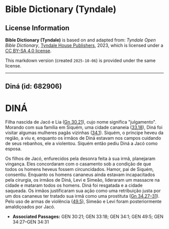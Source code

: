 # Bible Dictionary (Tyndale)

## License Information

**Bible Dictionary (Tyndale)** is based on and adapted from: _Tyndale Open Bible Dictionary_, [Tyndale House Publishers](https://tyndaleopenresources.com/), 2023, which is licensed under a [CC BY-SA 4.0 license](https://creativecommons.org/licenses/by-sa/4.0/legalcode.en).

This markdown version (created `2025-10-06`) is provided under the same license.



--------------------------------

## Diná (id: 682906)

DINÁ
====

Filha nascida de Jacó e Lia ([Gn 30\.21](https://ref.ly/Gen30:21)), cujo nome significa "julgamento". Morando com sua família em Siquém, uma cidade cananeia ([33\.18](https://ref.ly/Gen33:18)), Diná foi visitar algumas mulheres pagãs vizinhas ([34\.1](https://ref.ly/Gen34:1)). Siquém, o príncipe heveu da região, a viu e, enquanto os irmãos de Diná estavam nos campos cuidando de seus rebanhos, ele a violentou. Siquém então pediu Diná a Jacó como esposa.

Os filhos de Jacó, enfurecidos pela desonra feita à sua irmã, planejaram vingança. Eles concordaram com o casamento sob a condição de que todos os homens heveus fossem circuncidados. Hamor, pai de Siquém, consentiu. Enquanto os homens cananeus ainda estavam incapacitados pela cirurgia, os irmãos de Diná, Levi e Simeão, lideraram um massacre na cidade e mataram todos os homens. Diná foi resgatada e a cidade saqueada. Os irmãos justificaram sua ação como uma retribuição justa por um dos cananeus ter tratado sua irmã como uma prostituta ([Gn 34\.27–31](https://ref.ly/Gen34:27-Gen34:31)). Pelo uso de armas de violência ([49\.5](https://ref.ly/Gen49:5)), Simeão e Levi foram posteriormente amaldiçoados por Jacó.

* **Associated Passages:** GEN 30:21; GEN 33:18; GEN 34:1; GEN 49:5; GEN 34:27–GEN 34:31

